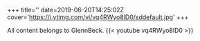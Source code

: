 +++
title=''
date=2019-06-20T14:25:02Z
cover='https://i.ytimg.com/vi/vq4RWyo8lD0/sddefault.jpg'
+++

All content belongs to GlennBeck.
{{< youtube vq4RWyo8lD0 >}}
